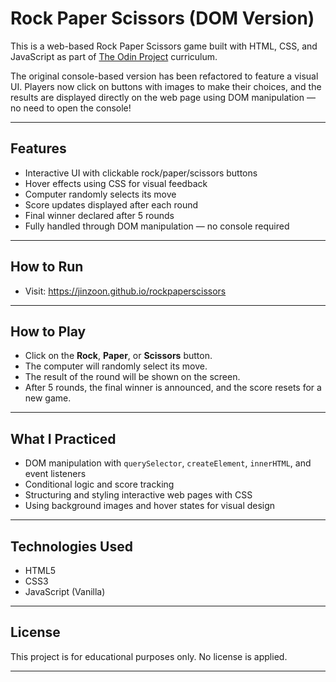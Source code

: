 
# Rock Paper Scissors (DOM Version)

This is a web-based Rock Paper Scissors game built with HTML, CSS, and JavaScript as part of [The Odin Project](https://www.theodinproject.com/) curriculum.

The original console-based version has been refactored to feature a visual UI. Players now click on buttons with images to make their choices, and the results are displayed directly on the web page using DOM manipulation — no need to open the console!

---

## Features

- Interactive UI with clickable rock/paper/scissors buttons
- Hover effects using CSS for visual feedback
- Computer randomly selects its move
- Score updates displayed after each round
- Final winner declared after 5 rounds
- Fully handled through DOM manipulation — no console required

---


## How to Run

- Visit: https://jinzoon.github.io/rockpaperscissors

---

## How to Play

- Click on the **Rock**, **Paper**, or **Scissors** button.
- The computer will randomly select its move.
- The result of the round will be shown on the screen.
- After 5 rounds, the final winner is announced, and the score resets for a new game.

---

## What I Practiced

- DOM manipulation with `querySelector`, `createElement`, `innerHTML`, and event listeners
- Conditional logic and score tracking
- Structuring and styling interactive web pages with CSS
- Using background images and hover states for visual design

---

## Technologies Used

- HTML5
- CSS3
- JavaScript (Vanilla)

---


## License

This project is for educational purposes only. No license is applied.

---
